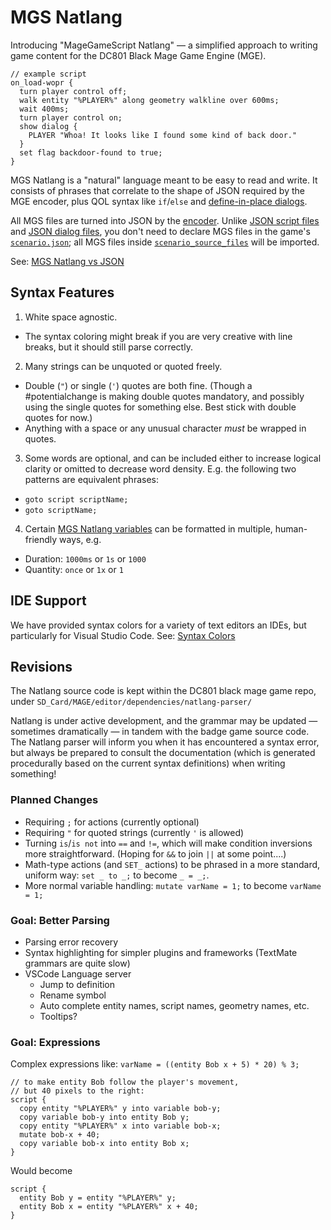 # MGS Natlang

Introducing "MageGameScript Natlang" — a simplified approach to writing game content for the DC801 Black Mage Game Engine (MGE).

```mgs
// example script
on_load-wopr {
  turn player control off;
  walk entity "%PLAYER%" along geometry walkline over 600ms;
  wait 400ms;
  turn player control on;
  show dialog {
    PLAYER "Whoa! It looks like I found some kind of back door."
  }
  set flag backdoor-found to true;
}
```

MGS Natlang is a "natural" language meant to be easy to read and write. It consists of phrases that correlate to the shape of JSON required by the MGE encoder, plus QOL syntax like `if`/`else` and [define-in-place dialogs](../mgs/show_dialog_block).

All MGS files are turned into JSON by the [encoder](../encoder.md). Unlike [JSON script files](../scripts/scripts_json) and [JSON dialog files](../dialogs/dialogs_json), you don't need to declare MGS files in the game's [`scenario.json`](../structure/scenario.json); all MGS files inside [`scenario_source_files`](../getting_started/scenario_source_files) will be imported.

See: [MGS Natlang vs JSON](../mgs/mgs_natlang_vs_json)

## Syntax Features

1. White space agnostic.
  - The syntax coloring might break if you are very creative with line breaks, but it should still parse correctly.
2. Many strings can be unquoted or quoted freely.
  - Double (`"`) or single (`'`) quotes are both fine. (Though a #potentialchange is making double quotes mandatory, and possibly using the single quotes for something else. Best stick with double quotes for now.)
  - Anything with a space or any unusual character *must* be wrapped in quotes.
3. Some words are optional, and can be included either to increase logical clarity or omitted to decrease word density. E.g. the following two patterns are equivalent phrases:
  - `goto script scriptName;`
  - `goto scriptName;`
4. Certain [MGS Natlang variables](../mgs/variables_mgs) can be formatted in multiple, human-friendly ways, e.g.
  - Duration: `1000ms` or `1s` or `1000`
  - Quantity: `once` or `1x` or `1`

## IDE Support

We have provided syntax colors for a variety of text editors an IDEs, but particularly for Visual Studio Code. See: [Syntax Colors](../mgs/syntax_colors)

## Revisions

The Natlang source code is kept within the DC801 black mage game repo, under `SD_Card/MAGE/editor/dependencies/natlang-parser/`

Natlang is under active development, and the grammar may be updated — sometimes dramatically — in tandem with the badge game source code. The Natlang parser will inform you when it has encountered a syntax error, but always be prepared to consult the documentation (which is generated procedurally based on the current syntax definitions) when writing something!

### Planned Changes

- Requiring `;` for actions (currently optional)
- Requiring `"` for quoted strings (currently `'` is allowed)
- Turning `is`/`is not` into `==` and `!=`, which will make condition inversions more straightforward. (Hoping for `&&` to join `||` at some point....)
- Math-type actions (and `SET_` actions) to be phrased in a more standard, uniform way: `set _ to _;` to become `_ = _;`.
- More normal variable handling: `mutate varName = 1;` to become `varName = 1;`

### Goal: Better Parsing

- Parsing error recovery
- Syntax highlighting for simpler plugins and frameworks (TextMate grammars are quite slow)
- VSCode Language server
  - Jump to definition
  - Rename symbol
  - Auto complete entity names, script names, geometry names, etc.
  - Tooltips?

### Goal: Expressions

Complex expressions like: `varName = ((entity Bob x + 5) * 20) % 3;`

```mgs
// to make entity Bob follow the player's movement,
// but 40 pixels to the right:
script {
  copy entity "%PLAYER%" y into variable bob-y;
  copy variable bob-y into entity Bob y;
  copy entity "%PLAYER%" x into variable bob-x;
  mutate bob-x + 40;
  copy variable bob-x into entity Bob x;
}
```

Would become

```
script {
  entity Bob y = entity "%PLAYER%" y;
  entity Bob x = entity "%PLAYER%" x + 40;
}
```
